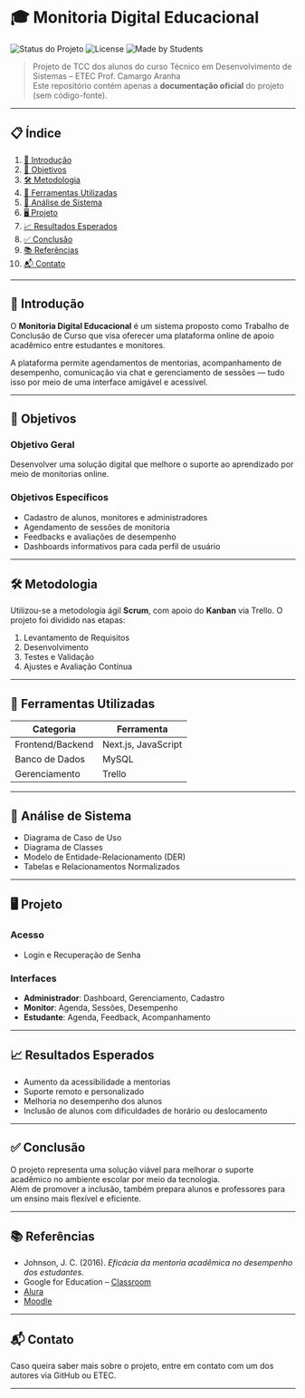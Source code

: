 # 🎓 Monitoria Digital Educacional

![Status do Projeto](https://img.shields.io/badge/status-em%20desenvolvimento-yellow)
![License](https://img.shields.io/badge/license-MIT-blue.svg)
![Made by Students](https://img.shields.io/badge/made%20by-ETEC%20Camargo%20Aranha-blueviolet)

> Projeto de TCC dos alunos do curso Técnico em Desenvolvimento de Sistemas – ETEC Prof. Camargo Aranha  
> Este repositório contém apenas a **documentação oficial** do projeto (sem código-fonte).

---

## 📋 Índice
1. [🧠 Introdução](#introdução)
2. [🎯 Objetivos](#objetivos)
3. [🛠 Metodologia](#metodologia)
4. [🧰 Ferramentas Utilizadas](#ferramentas-utilizadas)
5. [🔎 Análise de Sistema](#análise-de-sistema)
6. [🖥 Projeto](#projeto)
7. [📈 Resultados Esperados](#resultados-esperados)
8. [✅ Conclusão](#conclusão)
9. [📚 Referências](#referências)
10. [📬 Contato](#contato)

---

## 🧠 Introdução

O **Monitoria Digital Educacional** é um sistema proposto como Trabalho de Conclusão de Curso que visa oferecer uma plataforma online de apoio acadêmico entre estudantes e monitores.

A plataforma permite agendamentos de mentorias, acompanhamento de desempenho, comunicação via chat e gerenciamento de sessões — tudo isso por meio de uma interface amigável e acessível.

---

## 🎯 Objetivos

### Objetivo Geral
Desenvolver uma solução digital que melhore o suporte ao aprendizado por meio de monitorias online.

### Objetivos Específicos
- Cadastro de alunos, monitores e administradores
- Agendamento de sessões de monitoria
- Feedbacks e avaliações de desempenho
- Dashboards informativos para cada perfil de usuário

---

## 🛠 Metodologia

Utilizou-se a metodologia ágil **Scrum**, com apoio do **Kanban** via Trello. O projeto foi dividido nas etapas:

1. Levantamento de Requisitos  
2. Desenvolvimento  
3. Testes e Validação  
4. Ajustes e Avaliação Contínua

---

## 🧰 Ferramentas Utilizadas

| Categoria           | Ferramenta        |
|---------------------|-------------------|
| Frontend/Backend    | Next.js, JavaScript |
| Banco de Dados      | MySQL             |
| Gerenciamento       | Trello            |

---

## 🔎 Análise de Sistema

- Diagrama de Caso de Uso  
- Diagrama de Classes  
- Modelo de Entidade-Relacionamento (DER)  
- Tabelas e Relacionamentos Normalizados

---

## 🖥 Projeto

### Acesso

- Login e Recuperação de Senha

### Interfaces

- **Administrador**: Dashboard, Gerenciamento, Cadastro
- **Monitor**: Agenda, Sessões, Desempenho
- **Estudante**: Agenda, Feedback, Acompanhamento

---

## 📈 Resultados Esperados

- Aumento da acessibilidade a mentorias
- Suporte remoto e personalizado
- Melhoria no desempenho dos alunos
- Inclusão de alunos com dificuldades de horário ou deslocamento

---

## ✅ Conclusão

O projeto representa uma solução viável para melhorar o suporte acadêmico no ambiente escolar por meio da tecnologia.  
Além de promover a inclusão, também prepara alunos e professores para um ensino mais flexível e eficiente.

---

## 📚 Referências

- Johnson, J. C. (2016). *Eficácia da mentoria acadêmica no desempenho dos estudantes*.
- Google for Education – [Classroom](https://edu.google.com/products/classroom/)
- [Alura](https://www.alura.com.br)
- [Moodle](https://moodle.org)

---

## 📬 Contato

Caso queira saber mais sobre o projeto, entre em contato com um dos autores via GitHub ou ETEC.

---
